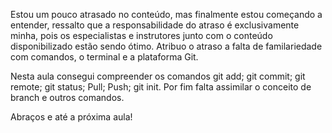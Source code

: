 Estou um pouco atrasado no conteúdo, mas finalmente estou começando a entender, ressalto que a responsabilidade do atraso é exclusivamente minha, pois os especialistas e instrutores junto com o conteúdo disponibilizado estão sendo ótimo. Atribuo o atraso a falta de familariedade com comandos, o terminal e a plataforma Git.

Nesta aula consegui compreender os comandos git add; git commit; git remote; git status; Pull; Push; git init. Por fim falta assimilar o conceito de branch e outros comandos.

Abraços e até a próxima aula!

